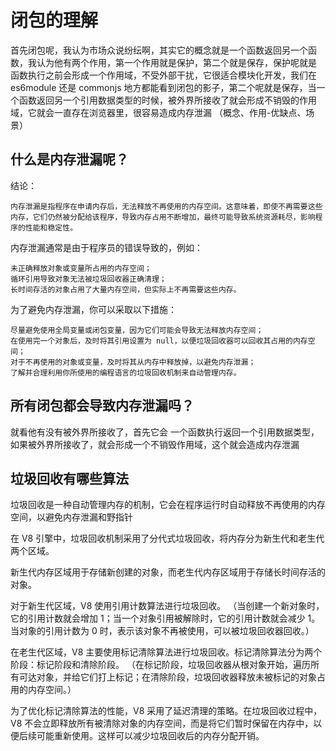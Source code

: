 # 闭包的理解

首先闭包呢，我认为市场众说纷纭啊，其实它的概念就是一个函数返回另一个函数，我认为他有两个作用，第一个作用就是保护，第二个就是保存，保护呢就是 函数执行之前会形成一个作用域，不受外部干扰，它很适合模块化开发，我们在 es6module 还是 commonjs 地方都能看到闭包的影子，第二个呢就是保存，当一个函数返回另一个引用数据类型的时候，被外界所接收了就会形成不销毁的作用域，它就会一直存在浏览器里，很容易造成内存泄漏
（概念、作用-优缺点、场景）

## 什么是内存泄漏呢？

结论：

    内存泄漏是指程序在申请内存后，无法释放不再使用的内存空间。这意味着，即使不再需要这些内存，它们仍然被分配给该程序，导致内存占用不断增加，最终可能导致系统资源耗尽，影响程序的性能和稳定性。

内存泄漏通常是由于程序员的错误导致的，例如：

    未正确释放对象或变量所占用的内存空间；
    循环引用导致对象无法被垃圾回收器正确清理；
    长时间存活的对象占用了大量内存空间，但实际上不再需要这些内存。

为了避免内存泄漏，你可以采取以下措施：

    尽量避免使用全局变量或闭包变量，因为它们可能会导致无法释放内存空间；
    在使用完一个对象后，及时将其引用设置为 null，以便垃圾回收器可以回收其占用的内存空间；
    对于不再使用的对象或变量，及时将其从内存中释放掉，以避免内存泄漏；
    了解并合理利用你所使用的编程语言的垃圾回收机制来自动管理内存。

## 所有闭包都会导致内存泄漏吗？

就看他有没有被外界所接收了，首先它会 一个函数执行返回一个引用数据类型，如果被外界所接收了，就会形成一个不销毁作用域，这个就会造成内存泄漏

## 垃圾回收有哪些算法

垃圾回收是一种自动管理内存的机制，它会在程序运行时自动释放不再使用的内存空间，以避免内存泄漏和野指针

在 V8 引擎中，垃圾回收机制采用了分代式垃圾回收，将内存分为新生代和老生代两个区域。

新生代内存区域用于存储新创建的对象，而老生代内存区域用于存储长时间存活的对象。

对于新生代区域，V8 使用引用计数算法进行垃圾回收。
（当创建一个新对象时，它的引用计数就会增加 1；当一个对象引用被解除时，它的引用计数就会减少 1。当对象的引用计数为 0 时，表示该对象不再被使用，可以被垃圾回收器回收。）

在老生代区域，V8 主要使用标记清除算法进行垃圾回收。标记清除算法分为两个阶段：标记阶段和清除阶段。
（在标记阶段，垃圾回收器从根对象开始，遍历所有可达对象，并给它们打上标记；在清除阶段，垃圾回收器释放未被标记的对象占用的内存空间。）

为了优化标记清除算法的性能，V8 采用了延迟清理的策略。在垃圾回收过程中，V8 不会立即释放所有被清除对象的内存空间，而是将它们暂时保留在内存中，以便后续可能重新使用。这样可以减少垃圾回收后的内存分配开销。
